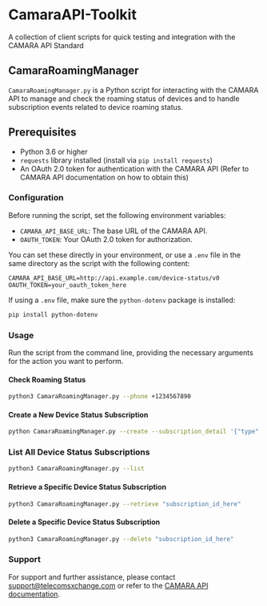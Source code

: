# CamaraAPI-Toolkit
A collection of client scripts for quick testing and integration with the CAMARA API Standard


## CamaraRoamingManager

`CamaraRoamingManager.py` is a Python script for interacting with the CAMARA API to manage and check the roaming status of devices and to handle subscription events related to device roaming status.

## Prerequisites

- Python 3.6 or higher
- `requests` library installed (install via `pip install requests`)
- An OAuth 2.0 token for authentication with the CAMARA API (Refer to CAMARA API documentation on how to obtain this)

### Configuration

Before running the script, set the following environment variables:

- `CAMARA_API_BASE_URL`: The base URL of the CAMARA API.
- `OAUTH_TOKEN`: Your OAuth 2.0 token for authorization.

You can set these directly in your environment, or use a `.env` file in the same directory as the script with the following content:

```env
CAMARA_API_BASE_URL=http://api.example.com/device-status/v0
OAUTH_TOKEN=your_oauth_token_here
```

If using a `.env` file, make sure the `python-dotenv` package is installed:

```sh
pip install python-dotenv
```

### Usage

Run the script from the command line, providing the necessary arguments for the action you want to perform.

#### Check Roaming Status

```sh
python3 CamaraRoamingManager.py --phone +1234567890
```

#### Create a New Device Status Subscription

```sh
python CamaraRoamingManager.py --create --subscription_detail '{"type":"org.camaraproject.device-status.v0.roaming-status","device":{"phoneNumber":"+1234567890"}}' --webhook '{"notificationUrl":"https://your-webhook-url.com/callback","notificationAuthToken":"your_auth_token"}'
```

### List All Device Status Subscriptions

```sh
python3 CamaraRoamingManager.py --list
```

#### Retrieve a Specific Device Status Subscription

```sh
python3 CamaraRoamingManager.py --retrieve "subscription_id_here"
```

#### Delete a Specific Device Status Subscription

```sh
python3 CamaraRoamingManager.py --delete "subscription_id_here"
```

### Support

For support and further assistance, please contact support@telecomsxchange.com or refer to the [CAMARA API documentation](https://github.com/camaraproject/).


